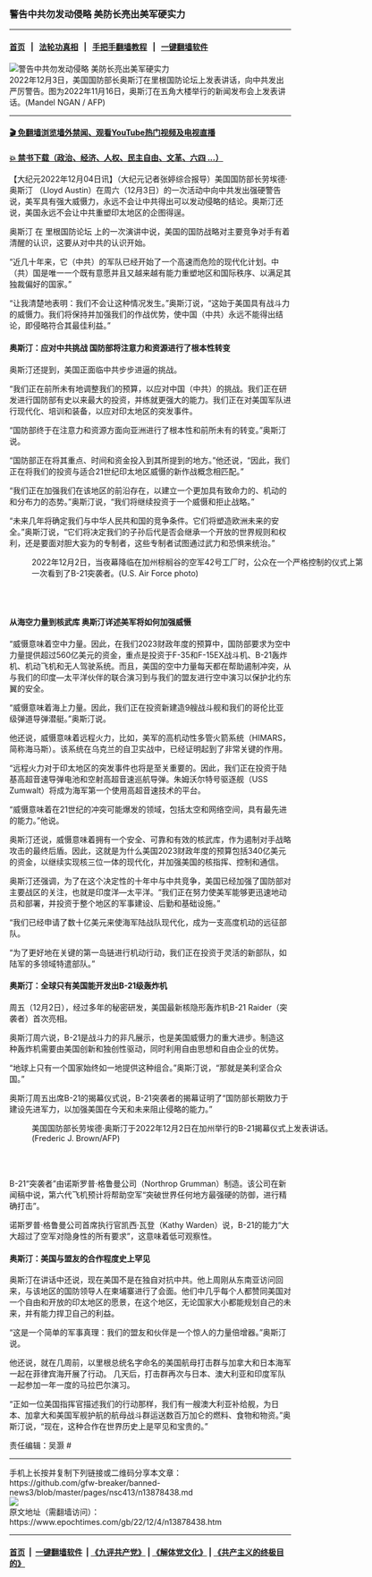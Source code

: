 ### 警告中共勿发动侵略 美防长亮出美军硬实力
------------------------

#### [首页](https://github.com/gfw-breaker/banned-news3/blob/master/README.md) &nbsp;&nbsp;|&nbsp;&nbsp; [法轮功真相](https://github.com/begood0513/basic/blob/master/README.md)  &nbsp;&nbsp;|&nbsp;&nbsp; [手把手翻墙教程](https://github.com/gfw-breaker/guides/wiki)  &nbsp;&nbsp;|&nbsp;&nbsp; [一键翻墙软件](https://github.com/gfw-breaker/nogfw/blob/master/README.md)  



<div><img alt="警告中共勿发动侵略 美防长亮出美军硬实力" class="attachment-djy_600_400 size-djy_600_400 wp-post-image" src="https://i.epochtimes.com/assets/uploads/2022/12/id13878446-000_32NN6UT-600x400.jpg"/>
<div class="caption">
 2022年12月3日，美国国防部长奥斯汀在里根国防论坛上发表讲话，向中共发出严厉警告。图为2022年11月16日，奥斯汀在五角大楼举行的新闻发布会上发表讲话。(Mandel NGAN / AFP)
</div></div><hr/>

#### [ 🎬  免翻墙浏览墙外禁闻、观看YouTube热门视频及电视直播](https://github.com/gfw-breaker/HelloWorld)

#### [ 💥  禁书下载（政治、经济、人权、民主自由、文革、六四 ...）](https://github.com/gfw-breaker/books/blob/master/README.md)

<div><p>
 【大纪元2022年12月04日讯】（大纪元记者张婷综合报导）美国国防部长劳埃德‧
 <ok href="https://www.epochtimes.com/gb/tag/%E5%A5%A5%E6%96%AF%E6%B1%80.html">
  奥斯汀
 </ok>
 （Lloyd Austin）在周六（12月3日）的一次活动中向中共发出强硬警告说，美军具有强大威慑力，永远不会让中共得出可以发动侵略的结论。奥斯汀还说，美国永远不会让中共重塑印太地区的企图得逞。
</p>
<p>
 <ok href="https://www.epochtimes.com/gb/tag/%E5%A5%A5%E6%96%AF%E6%B1%80.html">
  奥斯汀
 </ok>
 在
 <ok href="https://www.epochtimes.com/gb/tag/%E9%87%8C%E6%A0%B9%E5%9B%BD%E9%98%B2%E8%AE%BA%E5%9D%9B.html">
  里根国防论坛
 </ok>
 上的一次演讲中说，美国的国防战略对主要竞争对手有着清醒的认识，这要从对中共的认识开始。
</p>
<p>
 “近几十年来，它（中共）的军队已经开始了一个高速而危险的现代化计划。中（共）国是唯一一个既有意愿并且又越来越有能力重塑地区和国际秩序、以满足其独裁偏好的国家。”
</p>
<p>
 “让我清楚地表明：我们不会让这种情况发生。”奥斯汀说，“这始于美国具有战斗力的威慑力。我们将保持并加强我们的作战优势，使中国（中共）永远不能得出结论，即侵略符合其最佳利益。”
</p>
<h4>
 奥斯汀：应对中共挑战 国防部将注意力和资源进行了根本性转变
</h4>
<p>
 奥斯汀还提到，美国正面临中共步步进逼的挑战。
</p>
<p>
 “我们正在前所未有地调整我们的预算，以应对中国（中共）的挑战。我们正在研发进行国防部有史以来最大的投资，并练就更强大的能力。我们正在对美国军队进行现代化、培训和装备，以应对印太地区的突发事件。
</p>
<p>
 “国防部终于在注意力和资源方面向亚洲进行了根本性和前所未有的转变。”奥斯汀说。
</p>
<p>
 “国防部正在将其重点、时间和资金投入到其所提到的地方。”他还说，“因此，我们正在将我们的投资与适合21世纪印太地区威慑的新作战概念相匹配。”
</p>
<p>
 “我们正在加强我们在该地区的前沿存在，以建立一个更加具有致命力的、机动的和分布力的态势。”奥斯汀说，“我们将继续投资于一个威慑和拒止战略。”
</p>
<p>
 “未来几年将确定我们与中华人民共和国的竞争条件。它们将塑造欧洲未来的安全。”奥斯汀说，“它们将决定我们的子孙后代是否会继承一个开放的世界规则和权利，还是要面对胆大妄为的专制者，这些专制者试图通过武力和恐惧来统治。”
</p>
<figure aria-describedby="caption-attachment-13878447" class="wp-caption aligncenter" id="attachment_13878447" style="width: 600px">
 <ok href="https://i.epochtimes.com/assets/uploads/2022/12/id13878447-221128-F-ZZ000-002-600x400.jpeg" target="_blank">
  <img alt="" class="size-large wp-image-13878447" src="https://i.epochtimes.com/assets/uploads/2022/12/id13878447-221128-F-ZZ000-002-600x400-600x400.jpeg"/>
 </ok>
 <br/><figcaption class="wp-caption-text" id="caption-attachment-13878447">
  2022年12月2日，当夜幕降临在加州棕榈谷的空军42号工厂时，公众在一个严格控制的仪式上第一次看到了B-21突袭者。(U.S. Air Force photo)
 </figcaption><br/>
</figure><br/>
<h4>
 从海空力量到核武库 奥斯汀详述美军将如何加强威慑
</h4>
<p>
 “威慑意味着空中力量。因此，在我们2023财政年度的预算中，国防部要求为空中力量提供超过560亿美元的资金，重点是投资于F-35和F-15EX战斗机、B-21轰炸机、机动飞机和无人驾驶系统。而且，美国的空中力量每天都在帮助遏制冲突，从与我们的印度—太平洋伙伴的联合演习到与我们的盟友进行空中演习以保护北约东翼的安全。
</p>
<p>
 “威慑意味着海上力量。因此，我们正在投资新建造9艘战斗舰和我们的哥伦比亚级弹道导弹潜艇。”奥斯汀说。
</p>
<p>
 他还说，威慑意味着远程火力，比如，美军的高机动性多管火箭系统（HIMARS，简称海马斯）。该系统在乌克兰的自卫实战中，已经证明起到了非常关键的作用。
</p>
<p>
 “远程火力对于印太地区的突发事件也将是至关重要的。因此，我们正在投资于陆基高超音速导弹电池和空射高超音速巡航导弹。朱姆沃尔特号驱逐舰（USS Zumwalt）将成为海军第一个使用高超音速技术的平台。
</p>
<p>
 “威慑意味着在21世纪的冲突可能爆发的领域，包括太空和网络空间，具有最先进的能力。”他说。
</p>
<p>
 奥斯汀还说，威慑意味着拥有一个安全、可靠和有效的核武库，作为遏制对手战略攻击的最终后盾。因此，这就是为什么美国2023财政年度的预算包括340亿美元的资金，以继续实现核三位一体的现代化，并加强美国的核指挥、控制和通信。
</p>
<p>
 奥斯汀还强调，为了在这个决定性的十年中与中共竞争，美国已经加强了国防部对主要战区的关注，也就是印度洋—太平洋。“我们正在努力使美军能够更迅速地动员和部署，并投资于整个地区的军事建设、后勤和基础设施。”
</p>
<p>
 “我们已经申请了数十亿美元来使海军陆战队现代化，成为一支高度机动的远征部队。
</p>
<p>
 “为了更好地在关键的第一岛链进行机动行动，我们正在投资于灵活的新部队，如陆军的多领域特遣部队。”
</p>
<h4>
 奥斯汀：全球只有美国能开发出B-21级轰炸机
</h4>
<p>
 周五（12月2日），经过多年的秘密研发，美国最新核隐形轰炸机B-21 Raider（突袭者）首次亮相。
</p>
<p>
 奥斯汀周六说，B-21是战斗力的非凡展示，也是美国威慑力的重大进步。制造这种轰炸机需要由美国创新和独创性驱动，同时利用自由思想和自由企业的优势。
</p>
<p>
 “地球上只有一个国家始终如一地提供这种组合。”奥斯汀说，“那就是美利坚合众国。”
</p>
<p>
 奥斯汀周五出席B-21的揭幕仪式说，B-21突袭者的揭幕证明了“国防部长期致力于建设先进军力，以加强美国在今天和未来阻止侵略的能力。”
</p>
<figure aria-describedby="caption-attachment-13878451" class="wp-caption aligncenter" id="attachment_13878451" style="width: 600px">
 <ok href="https://i.epochtimes.com/assets/uploads/2022/12/id13878451-000_32Y3637-600x400.jpeg" target="_blank">
  <img alt="" class="size-large wp-image-13878451" src="https://i.epochtimes.com/assets/uploads/2022/12/id13878451-000_32Y3637-600x400-600x400.jpeg"/>
 </ok>
 <br/><figcaption class="wp-caption-text" id="caption-attachment-13878451">
  美国国防部长劳埃德‧奥斯汀于2022年12月2日在加州举行的B-21揭幕仪式上发表讲话。 (Frederic J. Brown/AFP)
 </figcaption><br/>
</figure><br/>
<p>
 B-21“突袭者”由诺斯罗普‧格鲁曼公司（Northrop Grumman）制造。该公司在新闻稿中说，第六代飞机预计将帮助空军“突破世界任何地方最强硬的防御，进行精确打击”。
</p>
<p>
 诺斯罗普‧格鲁曼公司首席执行官凯西‧瓦登（Kathy Warden）说，B-21的能力“大大超过了空军对隐身性的所有要求”，这意味着低可观察性。
</p>
<h4>
 奥斯汀：美国与盟友的合作程度史上罕见
</h4>
<p>
 奥斯汀在讲话中还说，现在美国不是在独自对抗中共。他上周刚从东南亚访问回来，与该地区的国防领导人在柬埔寨进行了会面。他们中几乎每个人都赞同美国对一个自由和开放的印太地区的愿景，在这个地区，无论国家大小都能规划自己的未来，并有能力捍卫自己的利益。
</p>
<p>
 “这是一个简单的军事真理：我们的盟友和伙伴是一个惊人的力量倍增器。”奥斯汀说。
</p>
<p>
 他还说，就在几周前，以里根总统名字命名的美国航母打击群与加拿大和日本海军一起在菲律宾海开展了行动。 几天后，打击群再次与日本、澳大利亚和印度军队一起参加一年一度的马拉巴尔演习。
</p>
<p>
 “正如一位美国指挥官描述我们的行动那样，我们有一艘澳大利亚补给舰，为日本、加拿大和美国军舰护航的航母战斗群运送数百万加仑的燃料、食物和物资。”奥斯汀说，“现在，这种合作在世界历史上是罕见和宝贵的。”
</p>
<p>
 责任编辑：吴灏 #
</p>
</div>
<hr/>
手机上长按并复制下列链接或二维码分享本文章：<br/>
https://github.com/gfw-breaker/banned-news3/blob/master/pages/nsc413/n13878438.md <br/>
<a href='https://github.com/gfw-breaker/banned-news3/blob/master/pages/nsc413/n13878438.md'><img src='https://github.com/gfw-breaker/banned-news3/blob/master/pages/nsc413/n13878438.md.png'/></a> <br/>
原文地址（需翻墙访问）：https://www.epochtimes.com/gb/22/12/4/n13878438.htm


------------------------
#### [首页](https://github.com/gfw-breaker/banned-news3/blob/master/README.md) &nbsp;|&nbsp; [一键翻墙软件](https://github.com/gfw-breaker/nogfw/blob/master/README.md) &nbsp;| [《九评共产党》](https://github.com/gfw-breaker/9ping.md/blob/master/README.md#九评之一评共产党是什么) | [《解体党文化》](https://github.com/gfw-breaker/jtdwh.md/blob/master/README.md) | [《共产主义的终极目的》](https://github.com/gfw-breaker/gczydzjmd.md/blob/master/README.md)


<img src='http://gfw-breaker.win/banned-news3/pages/nsc413/n13878438.md' width='0px' height='0px'/>